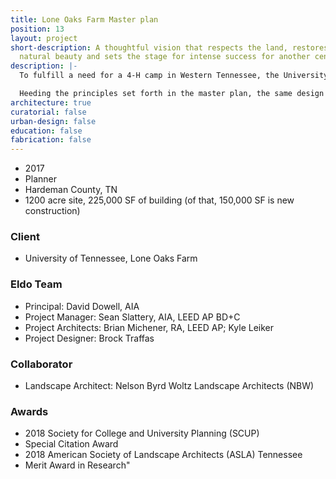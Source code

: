 ```yaml
---
title: Lone Oaks Farm Master plan
position: 13
layout: project
short-description: A thoughtful vision that respects the land, restores it to its
  natural beauty and sets the stage for intense success for another century.
description: |-
  To fulfill a need for a 4-H camp in Western Tennessee, the University of Tennessee acquired the 1,200-acre Lone Oaks Farm in Middleton, Tennessee. The client commissioned a multi-disciplinary design team to develop a master plan that would incorporate the new camp into the rich tapestry of woodlands, open pasture, lakes, and streams of the farm.

  Heeding the principles set forth in the master plan, the same design team is working on the first phases of development (now under construction and in schematic design, respectively) at the farm, taking cues from existing agrarian structures, all while adopting updated performance standards to provide contemporary, durable facilities. Each new structure shares a kit of parts and language of detailing, but is unique in its integration to the local ecology.
architecture: true
curatorial: false
urban-design: false
education: false
fabrication: false
---
```


- 2017
- Planner
- Hardeman County, TN
- 1200 acre site, 225,000 SF of building (of that, 150,000 SF is new construction)

### Client
- University of Tennessee, Lone Oaks Farm

### Eldo Team
- Principal: David Dowell, AIA
- Project Manager: Sean Slattery, AIA, LEED AP BD+C
- Project Architects: Brian Michener, RA, LEED AP; Kyle Leiker
- Project Designer: Brock Traffas

### Collaborator
- Landscape Architect: Nelson Byrd Woltz Landscape Architects (NBW)

### Awards
- 2018 Society for College and University Planning (SCUP) 
- Special Citation Award
- 2018 American Society of Landscape Architects (ASLA) Tennessee 
- Merit Award in Research"